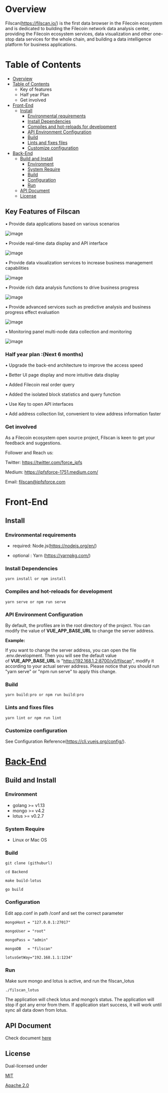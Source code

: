 # Overview

Filscan(https://filscan.io/) is the first data browser in the Filecoin ecosystem and is dedicated to building the Filecoin network data analysis center, providing the Filecoin ecosystem services, data visualization and other one-stop data services for the whole chain, and building a data intelligence platform for business applications. 

# Table of Contents
- [Overview](#overview)
- [Table of Contents](#table-of-contents)
  - Key of features
  - Half year Plan
  - Get involved
- [Front-End](#front-end)
  - [Install](#install)
    - [Environmental requirements](#environmental-requirements)
    - [Install Dependencies](#install-dependencies)
    - [Compiles and hot-reloads for development](#compiles-and-hot-reloads-for-development)
    - [API Environment Configuration](#api-environment-configuration)
    - [Build](#build)
    - [Lints and fixes files](#lints-and-fixes-files)
    - [Customize configuration](#customize-configuration)
- [Back-End](#back-end)
  - [Build and Install](#build-and-install)
    - [Environment](#environment)
    - [System Require](#system-require)
    - [Build](#build-1)
    - [Configuration](#configuration)
    - [Run](#run)
  - [API Document](#api-document)
  - [License](#license)


## Key Features of Filscan

•  Provide data applications based on various scenarios

![image](https://user-images.githubusercontent.com/86345705/129295935-15f398b2-fbe9-46fb-9d95-f6e8b5c7beb3.png)

• Provide real-time data display and API interface


![image](https://user-images.githubusercontent.com/86345705/129296005-298481b5-db14-4c79-b8c3-1e80ff7f1f61.png)

• Provide data visualization services to increase business management capabilities


![image](https://user-images.githubusercontent.com/86345705/129296094-c463333b-494c-47c7-a25a-9406eb8edcd8.png)

• Provide rich data analysis functions to drive business progress

![image](https://user-images.githubusercontent.com/86345705/129296192-7b9ae3b2-d576-44b8-b7f7-6a17b297ee42.png)

• Provide advanced services such as predictive analysis and business progress effect evaluation

![image](https://user-images.githubusercontent.com/86345705/129296331-5e75e79e-2cc5-4533-a5df-a8b2605e414e.png)

• Monitoring panel multi-node data collection and monitoring

![image](https://user-images.githubusercontent.com/86345705/129296455-c5d02cab-27b4-4bf8-9803-67a99914cd25.png)

### Half year plan :(Next 6 months)

•  Upgrade the back-end architecture to improve the access speed

•  Better UI page display and more intuitive data display

•  Added Filecoin real order query

•  Added the isolated block statistics and query function

•  Use Key to open API interfaces

•  Add address collection list, convenient to view address information faster

### Get involved

As a Filecoin ecosystem open source project, Filscan is keen to get your feedback and suggestions. 

Follower and Reach us:

Twitter: https://twitter.com/force_ipfs

Medium: https://ipfsforce-1751.medium.com/

Email: filscan@ipfsforce.com

# Front-End

## Install

### Environmental requirements

- required: Node.js(https://nodejs.org/en/)

- optional : Yarn (https://yarnpkg.com/)

### Install Dependencies
```
yarn install or npm install 
```
### Compiles and hot-reloads for development
```
yarn serve or npm run serve
```
### API Environment Configuration

By default, the profiles are in the root directory of the project. You can modify the value of **VUE_APP_BASE_URL** to change the server address.

**Example:**

If you want to change the server address, you can open the file .env.development. Then you will see the default value of **VUE_APP_BASE_URL** is "http://192.168.1.2:8700/v0/filscan", modify it according to your actual server address. Please notice that you should run "yarn serve" or "npm run serve" to apply this change.

### Build
```
yarn build:pro or npm run build:pro
```
### Lints and fixes files
```
yarn lint or npm run lint
```
### Customize configuration

See Configuration Reference(https://cli.vuejs.org/config/).

# [Back-End](https://github.com/ipfs-force-community/filscan-backend)

## Build and Install

### Environment

- golang >= v1.13
- mongo >= v4.2
- lotus >= v0.2.7

### System Require

- Linux or Mac OS

### Build
```
git clone (githuburl)

cd Backend

make build-lotus

go build
```
### Configuration

Edit app.conf in path /conf and set the correct parameter
```
mongoHost = "127.0.0.1:27017"

mongoUser = "root"

mongoPass = "admin"

mongoDB   = "filscan"

lotusGetWay="192.168.1.1:1234"
```
### Run

Make sure mongo and lotus is active, and run the filscan_lotus
```
./filscan_lotus
```
The application will check lotus and mongo’s status. The application will stop if got any error from them. If application start success, it will work until sync all data down from lotus. 

## API Document

Check document [here](https://github.com/ipfs-force-community/filscan-backend/blob/master/Filscan_Interface_v1.0.md)



## License
Dual-licensed under 

[MIT](https://github.com/filecoin-project/lotus/blob/master/LICENSE-MIT) 

[Apache 2.0](https://github.com/filecoin-project/lotus/blob/master/LICENSE-APACHE)
